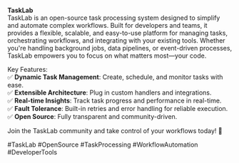 **TaskLab**  
TaskLab is an open-source task processing system designed to simplify and automate complex workflows. Built for developers and teams, it provides a flexible, scalable, and easy-to-use platform for managing tasks, orchestrating workflows, and integrating with your existing tools. Whether you're handling background jobs, data pipelines, or event-driven processes, TaskLab empowers you to focus on what matters most—your code.  

Key Features:  
✅ **Dynamic Task Management**: Create, schedule, and monitor tasks with ease.  
✅ **Extensible Architecture**: Plug in custom handlers and integrations.  
✅ **Real-time Insights**: Track task progress and performance in real-time.  
✅ **Fault Tolerance**: Built-in retries and error handling for reliable execution.  
✅ **Open Source**: Fully transparent and community-driven.  

Join the TaskLab community and take control of your workflows today! 🚀  

#TaskLab #OpenSource #TaskProcessing #WorkflowAutomation #DeveloperTools